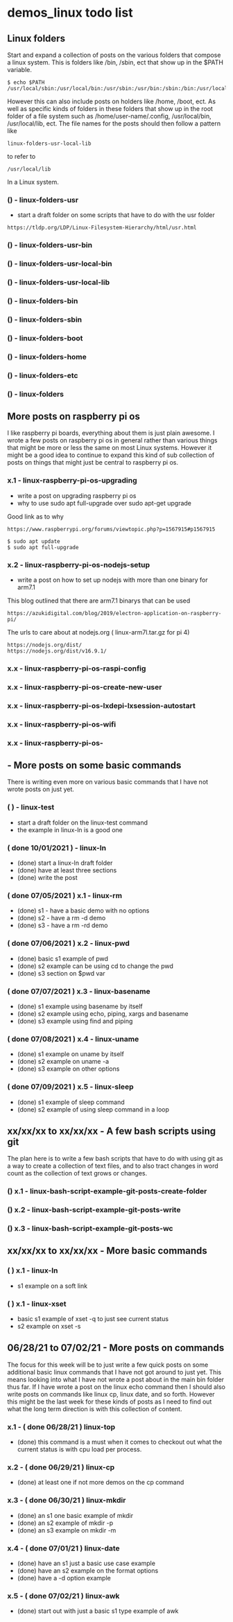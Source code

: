 # demos_linux todo list

## Linux folders

Start and expand a collection of posts on the various folders that compose a linux system. This is folders like /bin, /sbin, ect that show up in the $PATH variable.
```
$ echo $PATH
/usr/local/sbin:/usr/local/bin:/usr/sbin:/usr/bin:/sbin:/bin:/usr/local/games:/usr/games
```
However this can also include posts on holders like /home, /boot, ect. As well as specific kinds of folders in these folders that show up in the root folder of a file system such as /home/user-name/.config, /usr/local/bin, /usr/local/lib, ect. The file names for the posts should then follow a pattern like
```
linux-folders-usr-local-lib
```
to refer to
```
/usr/local/lib
```
In a Linux system.


### () - linux-folders-usr
* start a draft folder on some scripts that have to do with the usr folder
```
https://tldp.org/LDP/Linux-Filesystem-Hierarchy/html/usr.html
```

### () - linux-folders-usr-bin

### () - linux-folders-usr-local-bin

### () - linux-folders-usr-local-lib

### () - linux-folders-bin

### () - linux-folders-sbin

### () - linux-folders-boot

### () - linux-folders-home

### () - linux-folders-etc

### () - linux-folders



## More posts on raspberry pi os

I like raspberry pi boards, everything about them is just plain awesome. I wrote a few posts on raspberry pi os in general rather than various things that might be more or less the same on most Linux systems. However it might be a good idea to continue to expand this kind of sub collection of posts on things that might just be central to raspberry pi os.

### x.1 - linux-raspberry-pi-os-upgrading
* write a post on upgrading raspberry pi os
* why to use sudo apt full-upgrade over sudo apt-get upgrade

Good link as to why

```
https://www.raspberrypi.org/forums/viewtopic.php?p=1567915#p1567915 
```

```
$ sudo apt update
$ sudo apt full-upgrade
```

### x.2 - linux-raspberry-pi-os-nodejs-setup
* write a post on how to set up nodejs with more than one binary for arm7.1

This blog outlined that there are arm7.1 binarys that can be used
```
https://azukidigital.com/blog/2019/electron-application-on-raspberry-pi/
```

The urls to care about at nodejs.org ( linux-arm7l.tar.gz for pi 4)
```
https://nodejs.org/dist/
https://nodejs.org/dist/v16.9.1/
```


### x.x - linux-raspberry-pi-os-raspi-config

### x.x - linux-raspberry-pi-os-create-new-user

### x.x - linux-raspberry-pi-os-lxdepi-lxsession-autostart

### x.x - linux-raspberry-pi-os-wifi

### x.x - linux-raspberry-pi-os-





## - More posts on some basic commands

There is writing even more on various basic commands that I have not wrote posts on just yet.

### ( ) - linux-test
* start a draft folder on the linux-test command
* the example in linux-ln is a good one

### ( done 10/01/2021 ) - linux-ln
* (done) start a linux-ln draft folder
* (done) have at least three sections
* (done) write the post

### ( done 07/05/2021 ) x.1 - linux-rm
* (done) s1 - have a basic demo with no options
* (done) s2 - have a rm -d demo
* (done) s3 - have a rm -rd demo

### ( done 07/06/2021 ) x.2 - linux-pwd
* (done) basic s1 example of pwd
* (done) s2 example can be using cd to change the pwd
* (done) s3 section on $pwd var

### ( done 07/07/2021 ) x.3 - linux-basename
* (done) s1 example using basename by itself
* (done) s2 example using echo, piping, xargs and basename
* (done) s3 example using find and piping

### ( done 07/08/2021 ) x.4 - linux-uname
* (done) s1 example on uname by itself
* (done) s2 example on uname -a
* (done) s3 example on other options

### ( done 07/09/2021 ) x.5 - linux-sleep
* (done) s1 example of sleep command
* (done) s2 example of using sleep command in a loop





## xx/xx/xx to xx/xx/xx - A few bash scripts using git

The plan here is to write a few bash scripts that have to do with using git as a way to create a collection of text files, and to also tract changes in word count as the collection of text grows or changes.

### () x.1 - linux-bash-script-example-git-posts-create-folder

### () x.2 - linux-bash-script-example-git-posts-write

### () x.3 - linux-bash-script-example-git-posts-wc





## xx/xx/xx to xx/xx/xx - More basic commands

### (  ) x.1 - linux-ln
* s1 example on a soft link

### (  ) x.1 - linux-xset
* basic s1 example of xset -q to just see current status
* s2 example on xset -s




## 06/28/21 to 07/02/21 - More posts on commands

The focus for this week will be to just write a few quick posts on some additional basic linux commands that I have not got around to just yet. This means looking into what I have not wrote a post about in the main bin folder thus far. If I have wrote a post on the linux echo command then I should also write posts on commands like linux cp, linux date, and so forth. However this might be the last week for these kinds of posts as I need to find out what the long term direction is with this collection of content.

### x.1 - ( done 06/28/21 ) linux-top
* (done) this command is a must when it comes to checkout out what the current status is with cpu load per process.

### x.2 - ( done 06/29/21 ) linux-cp
* (done) at least one if not more demos on the cp command

### x.3 - ( done 06/30/21 ) linux-mkdir
* (done) an s1 one basic example of mkdir
* (done) an s2 example of mkdir -p
* (done) an s3 example on mkdir -m

### x.4 - ( done 07/01/21 ) linux-date
* (done) have an s1 just a basic use case example
* (done) have an s2 example on the format options
* (done) have a -d option example

### x.5 - ( done 07/02/21 ) linux-awk
* (done) start out with just a basic s1 type example of awk
